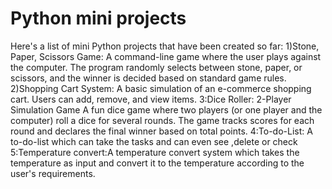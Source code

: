 # Python mini projects
Here's a list of mini Python projects that have been created so far:
1)Stone, Paper, Scissors Game:
A command-line game where the user plays against the computer. The program randomly selects between stone, paper, or scissors, and the winner is decided based on standard game rules.
2)Shopping Cart System:
A basic simulation of an e-commerce shopping cart. Users can add, remove, and view items.
3:Dice Roller: 2-Player Simulation Game
A fun dice game where two players (or one player and the computer) roll a dice for several rounds. The game tracks scores for each round and declares the final winner based on total points.
4:To-do-List: A to-do-list which can take the tasks and can even see ,delete or check
5:Temperature convert:A temperature convert system which takes the temperature as input and convert it to the temperature according to the user's requirements.
